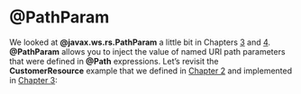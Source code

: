 # @PathParam


We looked at **@javax.ws.rs.PathParam** a little bit in Chapters [3](../chapter3/developing_a_jax_rs_restful_service.md) and [4](../chapter4/subresource_locators.md). **@PathParam** allows you to inject the value of named URI path parameters that were defined in **@Path** expressions. Let’s revisit the **CustomerResource** example that we defined in [Chapter 2](../chapter2/designing_restful_services.md) and implemented in [Chapter 3](../chapter3/developing_a_jax_rs_restful_service.md):


